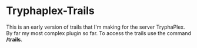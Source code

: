 # Tryphaplex-Trails
This is an early version of trails that I'm making for the server TryphaPlex. By far my most complex plugin so far. To access the trails use the command **/trails**.
